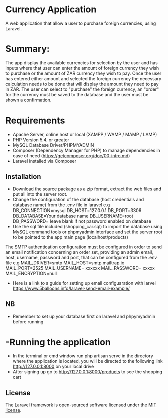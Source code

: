 #  Currency Application
A web application that allow a user to purchase foreign currencies, using Laravel.
# Summary:
The app display the available currencies for selection by the user and has inputs where that user can enter the amount of foreign currency they wish to purchase or the amount of ZAR currency they wish to pay.
Once the user has entered either amount and selected the foreign currency the necessary calculation needs to be done that will display the amount they need to pay in ZAR.
The user can select to "purchase" the foreign currency, an "order" for the currency must be saved to the database and the user must be shown a confirmation.
# Requirements
- Apache Server, online host or local (XAMPP / WAMP / MAMP / LAMP)
- PHP Version 5.4. or greater
- MySQL Database Driver/PHPMYADMIN
- Composer (Dependency Manager for PHP) to manage dependencies in case of need (https://getcomposer.org/doc/00-intro.md)
- Laravel installed via Composer


## Installation
- Download the source package as a zip format, extract the web files and put all into the server root.
- Change the configuration of the database (host credentials and database name) from the .env file in laravel e.g 
DB_CONNECTION=mysql
DB_HOST=127.0.0.1
DB_PORT=3306
DB_DATABASE=Your database name
DB_USERNAME=root
DB_PASSWORD= leave blank if not password enabled on database
- Use the sql file included (shopping_car.sql) to import the database using MySQL command tools or phpmyadmin interface  and set the server root to be pointed to the app main page  (localhost/products)

The SMTP authentication configuration must be configured in order to send an email notification concerning an order set, providing an admin email, host, username, password and port, that can be configured from the .env file e.g MAIL_DRIVER=smtp
MAIL_HOST=smtp.mailtrap.io
MAIL_PORT=2525
MAIL_USERNAME= xxxxxx
MAIL_PASSWORD= xxxxx
MAIL_ENCRYPTION=null

- Here is a link to a guide for setting up email configuaration with larvel https://www.5balloons.info/laravel-send-email-example/

## NB
- Remember to set up your database first on laravel and phpymyadmin before running 
# -Running the application
-  In the terminal or cmd  window  run php artisan serve in the directory where the application is located, you will be directed  to the following link http://127.0.0.1:8000 on your local drive
- After signing up go to http://127.0.0.1:8000/products to see the shopping cart

## License

The Laravel framework is open-sourced software licensed under the [MIT license](https://opensource.org/licenses/MIT).
